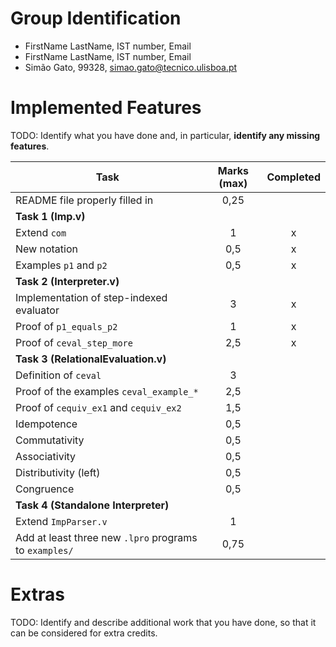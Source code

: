 # Group Identification

 - FirstName LastName, IST number, Email
 - FirstName LastName, IST number, Email
 - Simão Gato, 99328, simao.gato@tecnico.ulisboa.pt

# Implemented Features
TODO: Identify what you have done and, in particular, **identify any missing features**.

| Task                                                   | Marks (max) | Completed |
| ------------------------------------------------------ | :---------: | :-------: |
| README file properly filled in                         |    0,25     |           |
| **Task 1 (Imp.v)**                                     |             |           |
| Extend `com`                                           |      1      |     x     |
| New notation                                           |     0,5     |     x     |
| Examples `p1` and `p2`                                 |     0,5     |     x     |
| **Task 2 (Interpreter.v)**                             |             |           |
| Implementation of step-indexed evaluator               |      3      |     x     |
| Proof of `p1_equals_p2`                                |      1      |     x     |
| Proof of `ceval_step_more`                             |     2,5     |     x     |
| **Task 3 (RelationalEvaluation.v)**                    |             |           |
| Definition of `ceval`                                  |      3      |           |
| Proof of the examples `ceval_example_*`                |     2,5     |           |
| Proof of `cequiv_ex1` and `cequiv_ex2`                 |     1,5     |           |
| Idempotence                                            |     0,5     |           |
| Commutativity                                          |     0,5     |           |
| Associativity                                          |     0,5     |           |
| Distributivity (left)                                  |     0,5     |           |
| Congruence                                             |     0,5     |           |
| **Task 4 (Standalone Interpreter)**                    |             |           |
| Extend `ImpParser.v`                                   |      1      |           |
| Add at least three new `.lpro` programs to `examples/` |    0,75     |           |

# Extras
TODO: Identify and describe additional work that you have done,
      so that it can be considered for extra credits.
